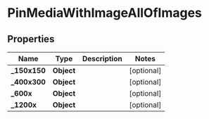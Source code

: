 

# PinMediaWithImageAllOfImages


## Properties

| Name | Type | Description | Notes |
|------------ | ------------- | ------------- | -------------|
|**_150x150** | **Object** |  |  [optional] |
|**_400x300** | **Object** |  |  [optional] |
|**_600x** | **Object** |  |  [optional] |
|**_1200x** | **Object** |  |  [optional] |



